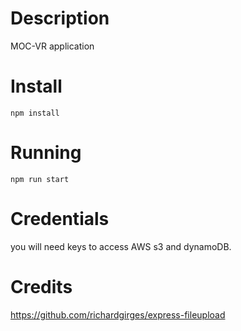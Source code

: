 # Description
MOC-VR application

# Install
`npm install`

# Running
`npm run start`

# Credentials
you will need keys to access AWS s3 and dynamoDB.

# Credits
https://github.com/richardgirges/express-fileupload
